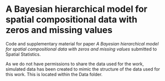 # A Bayesian hierarchical model for spatial compositional data with zeros and missing values #

Code and supplementary material for paper *A Bayesian hierarchical model for spatial compositional data with zeros and missing values* submitted to Spatial Statistics.

As we do not have permissions to share the data used for the work, simulated data has been created to mimic the structure of the data used for this work. This is located within the Data folder.

